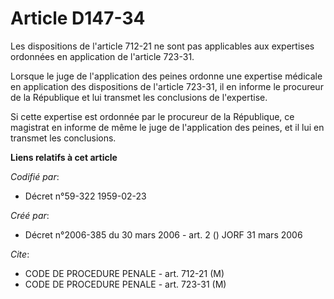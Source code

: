 # Article D147-34

Les dispositions de l'article 712-21 ne sont pas applicables aux expertises ordonnées en application de l'article 723-31.

Lorsque le juge de l'application des peines ordonne une expertise médicale en application des dispositions de l'article
723-31, il en informe le procureur de la République et lui transmet les conclusions de l'expertise.

Si cette expertise est ordonnée par le procureur de la République, ce magistrat en informe de même le juge de l'application
des peines, et il lui en transmet les conclusions.

**Liens relatifs à cet article**

_Codifié par_:

  - Décret n°59-322 1959-02-23

_Créé par_:

  - Décret n°2006-385 du 30 mars 2006 - art. 2 () JORF 31 mars 2006

_Cite_:

  - CODE DE PROCEDURE PENALE - art. 712-21 (M)
  - CODE DE PROCEDURE PENALE - art. 723-31 (M)
